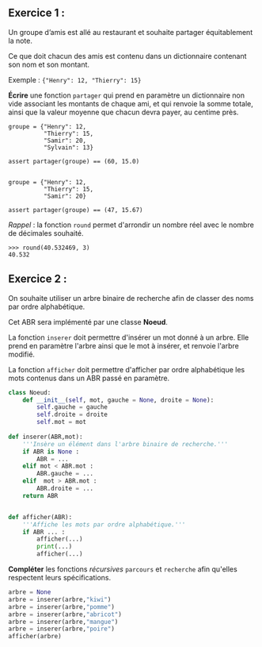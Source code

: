 ## Exercice 1 :

Un groupe d’amis est allé au restaurant et souhaite partager équitablement la note.

Ce que doit chacun des amis est contenu dans un dictionnaire contenant son nom et son montant.

Exemple : ```{"Henry": 12, "Thierry": 15}```

**Écrire** une fonction ``partager`` qui prend en paramètre un dictionnaire non vide associant les montants de chaque ami, et qui renvoie la somme totale, ainsi que la valeur moyenne que chacun devra payer, au centime près.
```
groupe = {"Henry": 12,
          "Thierry": 15,
          "Samir": 20,
          "Sylvain": 13}

assert partager(groupe) == (60, 15.0)


groupe = {"Henry": 12,
          "Thierry": 15,
          "Samir": 20}

assert partager(groupe) == (47, 15.67)
```
_Rappel_ : la fonction ``round`` permet d'arrondir un nombre réel avec le nombre de décimales souhaité.
```
>>> round(40.532469, 3)
40.532
```

## Exercice 2 :

On souhaite utiliser un arbre binaire de recherche afin de classer des noms par ordre alphabétique.

Cet ABR sera implémenté par une classe **Noeud**.

La fonction ``inserer`` doit permettre d'insérer un mot donné à un arbre. Elle prend en paramètre l'arbre ainsi que le mot à insérer, et renvoie l'arbre modifié.

La fonction ``afficher`` doit permettre d'afficher par ordre alphabétique les mots contenus dans un ABR passé en paramètre. 

```python
class Noeud:
    def __init__(self, mot, gauche = None, droite = None):
        self.gauche = gauche
        self.droite = droite
        self.mot = mot
        
def inserer(ABR,mot):
    '''Insère un élément dans l'arbre binaire de recherche.'''
    if ABR is None :
        ABR = ...
    elif mot < ABR.mot :
        ABR.gauche = ...
    elif  mot > ABR.mot :
        ABR.droite = ...
    return ABR


def afficher(ABR):
    '''Affiche les mots par ordre alphabétique.'''
    if ABR ... :
        afficher(...)
        print(...)
        afficher(...)

```
**Compléter** les fonctions *récursives* `parcours` et `recherche` afin qu'elles respectent leurs spécifications.

```python
arbre = None
arbre = inserer(arbre,"kiwi")
arbre = inserer(arbre,"pomme")
arbre = inserer(arbre,"abricot")
arbre = inserer(arbre,"mangue")
arbre = inserer(arbre,"poire")
afficher(arbre)
```
